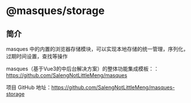 # @masques/storage

## 简介

masques 中的内置的浏览器存储模块，可以实现本地存储的统一管理，序列化，过期时间设置，查找等操作

masques（基于Vue3的中后台解决方案）的整体功能集成模板：：https://github.com/SalengNotLittleMeng/masques

项目 GitHub 地址：https://github.com/SalengNotLittleMeng/masques-storage

